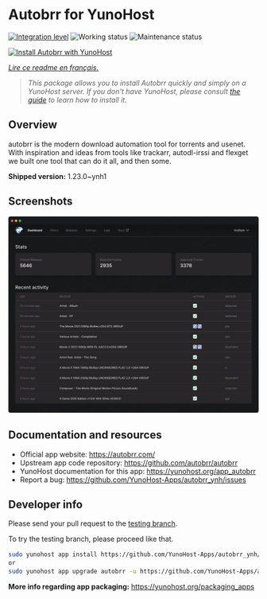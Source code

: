<!--
N.B.: This README was automatically generated by https://github.com/YunoHost/apps/tree/master/tools/README-generator
It shall NOT be edited by hand.
-->

# Autobrr for YunoHost

[![Integration level](https://dash.yunohost.org/integration/autobrr.svg)](https://dash.yunohost.org/appci/app/autobrr) ![Working status](https://ci-apps.yunohost.org/ci/badges/autobrr.status.svg) ![Maintenance status](https://ci-apps.yunohost.org/ci/badges/autobrr.maintain.svg)

[![Install Autobrr with YunoHost](https://install-app.yunohost.org/install-with-yunohost.svg)](https://install-app.yunohost.org/?app=autobrr)

*[Lire ce readme en français.](./README_fr.md)*

> *This package allows you to install Autobrr quickly and simply on a YunoHost server.
If you don't have YunoHost, please consult [the guide](https://yunohost.org/#/install) to learn how to install it.*

## Overview

autobrr is the modern download automation tool for torrents and usenet. With inspiration and ideas from tools like trackarr, autodl-irssi and flexget we built one tool that can do it all, and then some.

**Shipped version:** 1.23.0~ynh1

## Screenshots

![Screenshot of Autobrr](./doc/screenshots/autobrr-front.png)

## Documentation and resources

* Official app website: <https://autobrr.com/>
* Upstream app code repository: <https://github.com/autobrr/autobrr>
* YunoHost documentation for this app: <https://yunohost.org/app_autobrr>
* Report a bug: <https://github.com/YunoHost-Apps/autobrr_ynh/issues>

## Developer info

Please send your pull request to the [testing branch](https://github.com/YunoHost-Apps/autobrr_ynh/tree/testing).

To try the testing branch, please proceed like that.

``` bash
sudo yunohost app install https://github.com/YunoHost-Apps/autobrr_ynh/tree/testing --debug
or
sudo yunohost app upgrade autobrr -u https://github.com/YunoHost-Apps/autobrr_ynh/tree/testing --debug
```

**More info regarding app packaging:** <https://yunohost.org/packaging_apps>

